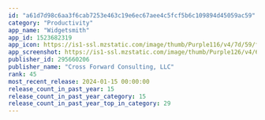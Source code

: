 ```yaml
---
id: "a61d7d98c6aa3f6cab7253e463c19e6ec67aee4c5fcf5b6c109894d45059ac59"
category: "Productivity"
app_name: "Widgetsmith"
app_id: 1523682319
app_icon: https://is1-ssl.mzstatic.com/image/thumb/Purple116/v4/7d/59/ff/7d59ffa5-8ab4-acdb-dc06-0f81687e134c/AppIcon-0-1x_U007emarketing-0-0-0-4-0-0-sRGB-85-220-0.png/1024x1024bb.png
app_screenshot: https://is1-ssl.mzstatic.com/image/thumb/Purple126/v4/6c/2e/13/6c2e13eb-c42a-f258-324a-6aa45bf7a6b4/be7eee79-2360-4da4-8ef8-9917ed9f4b17_1.png/1284x2778bb.png
publisher_id: 295660206
publisher_name: "Cross Forward Consulting, LLC"
rank: 45
most_recent_release: 2024-01-15 00:00:00
release_count_in_past_year: 15
release_count_in_past_year_category: 15
release_count_in_past_year_top_in_category: 29
---
```

